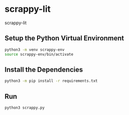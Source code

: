 # scrappy-lit
scrappy-lit

## Setup the Python Virtual Environment

```sh
python3 -m venv scrappy-env
source scrappy-env/bin/activate
```

## Install the Dependencies
```sh
python3 -m pip install -r requirements.txt
```

## Run
```sh
python3 scrappy.py
```

